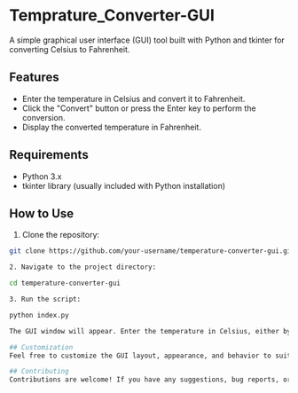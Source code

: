 # Temprature_Converter-GUI


A simple graphical user interface (GUI) tool built with Python and tkinter for converting Celsius to Fahrenheit.

## Features

- Enter the temperature in Celsius and convert it to Fahrenheit.
- Click the "Convert" button or press the Enter key to perform the conversion.
- Display the converted temperature in Fahrenheit.

## Requirements

- Python 3.x
- tkinter library (usually included with Python installation)

## How to Use

1. Clone the repository:

```bash
git clone https://github.com/your-username/temperature-converter-gui.git

2. Navigate to the project directory:

cd temperature-converter-gui

3. Run the script:

python index.py

The GUI window will appear. Enter the temperature in Celsius, either by typing it or using the arrow keys. Press the "Convert" button or press the Enter key to perform the conversion. The converted temperature in Fahrenheit will be displayed.```

## Customization
Feel free to customize the GUI layout, appearance, and behavior to suit your needs. You can modify the font, colors, window size, and other aspects of the GUI by editing the converter.py file.

## Contributing
Contributions are welcome! If you have any suggestions, bug reports, or improvements, please open an issue or submit a pull request.


